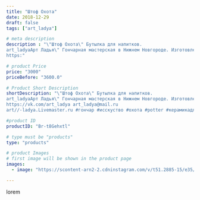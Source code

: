 ```yaml
---
title: "Штоф Охота"
date: 2018-12-29
draft: false
tags: ["art_ladya"]

# meta description
description : "\"Штоф Охота\" Бутылка для напитков. 
art_ladyaАрт Ладья\" Гончарная мастерская в Нижнем Новгороде. Изготовление керамики и мастер//-классы по обучению. 
https:"

# product Price
price: "3000"
priceBefore: "3600.0"

# Product Short Description
shortDescription: "\"Штоф Охота\" Бутылка для напитков. 
art_ladyaАрт Ладья\" Гончарная мастерская в Нижнем Новгороде. Изготовление керамики и мастер//-классы по обучению. 
https://vk.com/art_ladya art_ladya@mail.ru 
art//-ladya.Livemaster.ru #гончар #исскуство #охота #potter #керамикадляинтерьера #керамикаручнаяработа #гончарнаямастерская #керамиканазаказ #handmade #посудаизглины #керамика #гончарнаяпосуда #эксклюзивнаякерамика #painter #dishes #ceramicar #подарки #claygoods #restaurant #earthenware #ceramic #design #bottle #gifts #decanter #ceramicart #бутылки #штоф #clay #авторскаякерамика"

#product ID
productID: "Br-t8Gehxtl"

# type must be "products"
type: "products"

# product Images
# first image will be shown in the product page
images:
  - image: "https://scontent-arn2-2.cdninstagram.com/v/t51.2885-15/e35/46457447_154618378850760_8477809828239408464_n.jpg?tp=1&_nc_ht=scontent-arn2-2.cdninstagram.com&_nc_cat=100&_nc_ohc=d4DaRSuhEFYAX81QYur&ccb=7-4&oh=7fc853872d1062ce2e7c22e6b4a37a9d&oe=60847F5A&_nc_sid=86f79a&ig_cache_key=MTk0NTE5NDEzMTI4Njg1ODU5Nw%3D%3D.2-ccb7-4"

---
```

lorem
